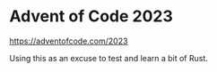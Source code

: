 # Advent of Code 2023

https://adventofcode.com/2023

Using this as an excuse to test and learn a bit of Rust.
